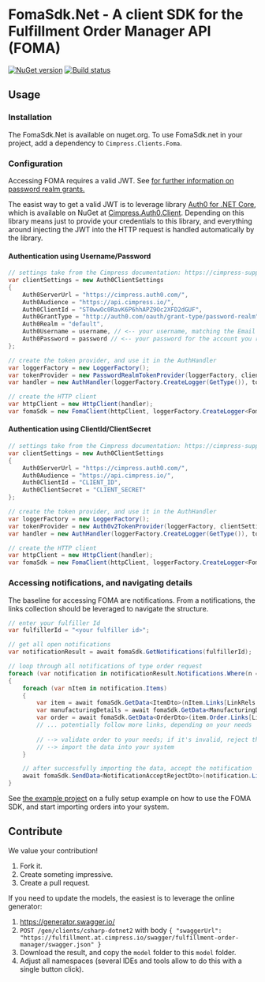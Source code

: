 # FomaSdk.Net - A client SDK for the Fulfillment Order Manager API (FOMA)

[![NuGet version](https://badge.fury.io/nu/Cimpress.Clients.Foma.svg)](https://badge.fury.io/nu/Cimpress.Clients.Foma)
[![Build status](https://ci.appveyor.com/api/projects/status/ydt8l4qn46v2ye1y/branch/master?svg=true)](https://ci.appveyor.com/project/thoean/fomasdk-net/branch/master)

## Usage

### Installation

The FomaSdk.Net is available on nuget.org. To use FomaSdk.net in your project, add a dependency to `Cimpress.Clients.Foma`.

### Configuration

Accessing FOMA requires a valid JWT.
See <a href="https://cimpress-support.atlassian.net/wiki/spaces/CI/pages/168001556/Password-Realm+Grants" target="_blank">for further information on password realm grants.</a>

The easist way to get a valid JWT is to leverage library <a href="https://github.com/Cimpress-MCP/auth0-aspnet-core/" target="_blank">Auth0 for .NET Core</a>, which is
available on NuGet at <a href="https://www.nuget.org/packages/Cimpress.Auth0.Client">Cimpress.Auth0.Client</a>. Depending on this library means just to provide your credentials
to this library, and everything around injecting the JWT into the HTTP request is handled automatically by the library.

#### Authentication using Username/Password
```csharp
// settings take from the Cimpress documentation: https://cimpress-support.atlassian.net/wiki/spaces/CI/pages/168001556/Password-Realm+Grants
var clientSettings = new Auth0ClientSettings
{
    Auth0ServerUrl = "https://cimpress.auth0.com/",
    Auth0Audience = "https://api.cimpress.io/",
    Auth0ClientId = "ST0wwOc0RavK6P6hhAPZ9Oc2XFD2dGUF",
    Auth0GrantType = "http://auth0.com/oauth/grant-type/password-realm",
    Auth0Realm = "default",
    Auth0Username = username, // <-- your username, matching the Email address you registered with MCP
    Auth0Password = password // <-- your password for the account you registered with in MCP
};

// create the token provider, and use it in the AuthHandler
var loggerFactory = new LoggerFactory();
var tokenProvider = new PasswordRealmTokenProvider(loggerFactory, clientSettings);
var handler = new AuthHandler(loggerFactory.CreateLogger(GetType()), tokenProvider);

// create the HTTP client
var httpClient = new HttpClient(handler);
var fomaSdk = new FomaClient(httpClient, loggerFactory.CreateLogger<FomaClient>());
```

#### Authentication using ClientId/ClientSecret
```csharp
// settings take from the Cimpress documentation: https://cimpress-support.atlassian.net/wiki/spaces/CI/pages/167444863/Client+Credentials+Grant
var clientSettings = new Auth0ClientSettings
{
    Auth0ServerUrl = "https://cimpress.auth0.com/",
    Auth0Audience = "https://api.cimpress.io/",
    Auth0ClientId = "CLIENT_ID",
    Auth0ClientSecret = "CLIENT_SECRET"
};

// create the token provider, and use it in the AuthHandler
var loggerFactory = new LoggerFactory();
var tokenProvider = new Auth0v2TokenProvider(loggerFactory, clientSettings);
var handler = new AuthHandler(loggerFactory.CreateLogger(GetType()), tokenProvider);

// create the HTTP client
var httpClient = new HttpClient(handler);
var fomaSdk = new FomaClient(httpClient, loggerFactory.CreateLogger<FomaClient>());
```

### Accessing notifications, and navigating details

The baseline for accessing FOMA are notifications. From a notifications, the links collection should be leveraged to navigate the structure.

```csharp
// enter your fulfiller Id
var fulfillerId = "<your fulfiller id>";

// get all open notifications
var notificationResult = await fomaSdk.GetNotifications(fulfillerId);

// loop through all notifications of type order request
foreach (var notification in notificationResult.Notifications.Where(n => n.Type == "OrderRequest"))
{
	foreach (var nItem in notification.Items)
	{
		var item = await fomaSdk.GetData<ItemDto>(nItem.Links[LinkRels.Self].Href);
        var manufacturingDetails = await fomaSdk.GetData<ManufacturingDetailDto>(item.Links[LinkRels.ManufacturingDetails].Href);
        var order = await fomaSdk.GetData<OrderDto>(item.Order.Links[LinkRels.Self].Href);
		// ... potentially follow more links, depending on your needs
		
		// --> validate order to your needs; if it's invalid, reject the notification
		// --> import the data into your system
    }

	// after successfully importing the data, accept the notification
	await fomaSdk.SendData<NotificationAcceptRejectDto>(notification.Links[LinkRels.Accept].Href);
}
```

See <a href="./Example">the example project</a> on a fully setup example on how to use the FOMA SDK, and start importing orders into your system.

## Contribute

We value your contribution!

1. Fork it.
1. Create someting impressive.
1. Create a pull request.

If you need to update the models, the easiest is to leverage the online generator:

1. https://generator.swagger.io/
1. `POST /gen/clients/csharp-dotnet2` with body `{ "swaggerUrl": "https://fulfillment.at.cimpress.io/swagger/fulfillment-order-manager/swagger.json" }`
1. Download the result, and copy the `model` folder to this `model` folder.
1. Adjust all namespaces (several IDEs and tools allow to do this with a single button click).
